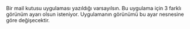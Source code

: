 Bir mail kutusu uygulaması yazıldığı varsayılsın.
Bu uygulama için 3 farklı görünüm ayarı olsun isteniyor.
Uygulamanın görünümü bu ayar nesnesine göre değişecektir.

